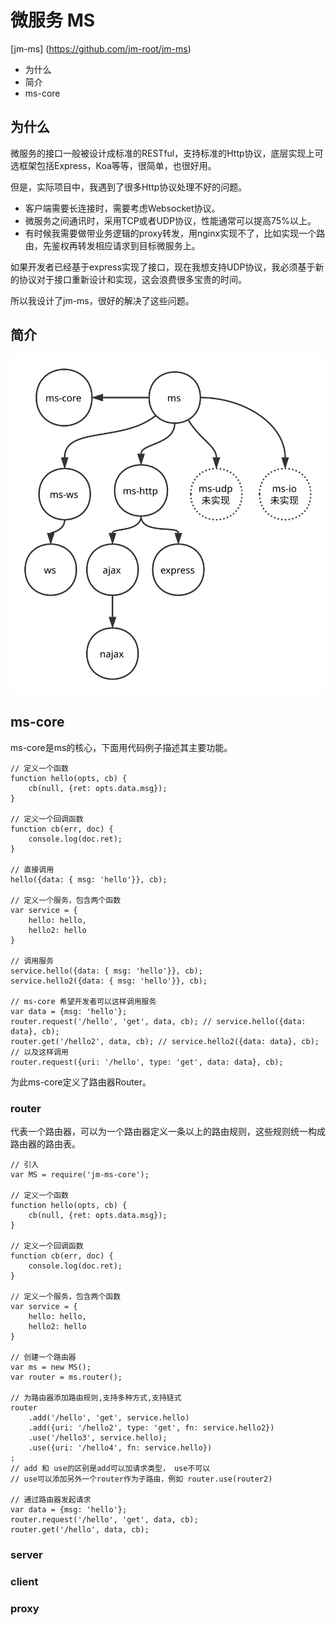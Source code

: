 # 微服务 MS
[jm-ms] (https://github.com/jm-root/jm-ms)

- 为什么
- 简介
- ms-core

## 为什么

微服务的接口一般被设计成标准的RESTful，支持标准的Http协议，底层实现上可选框架包括Express，Koa等等，很简单，也很好用。

但是，实际项目中，我遇到了很多Http协议处理不好的问题。

- 客户端需要长连接时，需要考虑Websocket协议。
- 微服务之间通讯时，采用TCP或者UDP协议，性能通常可以提高75%以上。
- 有时候我需要做带业务逻辑的proxy转发，用nginx实现不了，比如实现一个路由，先鉴权再转发相应请求到目标微服务上。

如果开发者已经基于express实现了接口，现在我想支持UDP协议，我必须基于新的协议对于接口重新设计和实现，这会浪费很多宝贵的时间。

所以我设计了jm-ms，很好的解决了这些问题。

## 简介

![](../images/ms.svg)

## ms-core
ms-core是ms的核心，下面用代码例子描述其主要功能。
```
// 定义一个函数
function hello(opts, cb) {
    cb(null, {ret: opts.data.msg});
}

// 定义一个回调函数
function cb(err, doc) {
    console.log(doc.ret);
}

// 直接调用
hello({data: { msg: 'hello'}}, cb);

// 定义一个服务，包含两个函数
var service = {
    hello: hello,
    hello2: hello
}

// 调用服务
service.hello({data: { msg: 'hello'}}, cb);
service.hello2({data: { msg: 'hello'}}, cb);

// ms-core 希望开发者可以这样调用服务
var data = {msg: 'hello'};
router.request('/hello', 'get', data, cb); // service.hello({data: data}, cb);
router.get('/hello2', data, cb); // service.hello2({data: data}, cb);
// 以及这样调用
router.request({uri: '/hello', type: 'get', data: data}, cb);
```

为此ms-core定义了路由器Router。

### router
代表一个路由器，可以为一个路由器定义一条以上的路由规则，这些规则统一构成路由器的路由表。

```
// 引入
var MS = require('jm-ms-core');

// 定义一个函数
function hello(opts, cb) {
    cb(null, {ret: opts.data.msg});
}

// 定义一个回调函数
function cb(err, doc) {
    console.log(doc.ret);
}

// 定义一个服务，包含两个函数
var service = {
    hello: hello,
    hello2: hello
}

// 创建一个路由器
var ms = new MS();
var router = ms.router();

// 为路由器添加路由规则,支持多种方式,支持链式
router
    .add('/hello', 'get', service.hello)
    .add({uri: '/hello2', type: 'get', fn: service.hello2})
    .use('/hello3', service.hello);
    .use({uri: '/hello4', fn: service.hello})
;
// add 和 use的区别是add可以加请求类型， use不可以
// use可以添加另外一个router作为子路由，例如 router.use(router2)

// 通过路由器发起请求
var data = {msg: 'hello'};
router.request('/hello', 'get', data, cb);
router.get('/hello', data, cb);

```

### server
### client
### proxy
